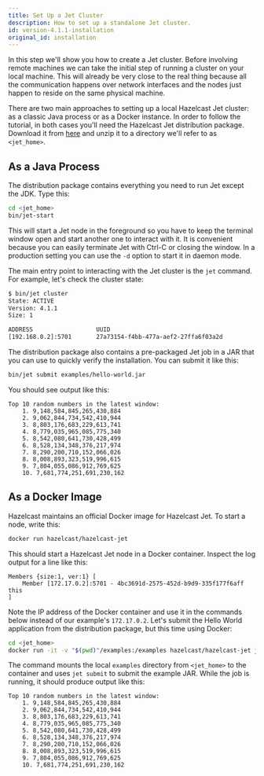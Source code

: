 ```yaml
---
title: Set Up a Jet Cluster
description: How to set up a standalone Jet cluster.
id: version-4.1.1-installation
original_id: installation
---
```


In this step we'll show you how to create a Jet cluster.
Before involving remote machines we can take the initial step of running
a cluster on your local machine. This will already be very close to the
real thing because all the communication happens over network interfaces
and the nodes just happen to reside on the same physical machine.

There are two main approaches to setting up a local Hazelcast Jet
cluster: as a classic Java process or as a Docker instance. In order to
follow the tutorial, in both cases you'll need the Hazelcast Jet
distribution package. Download it from
[here](https://github.com/hazelcast/hazelcast-jet/releases/download/v4.1.1/hazelcast-jet-4.1.1.tar.gz)
and unzip it to a directory we'll refer to as `<jet_home>`.

## As a Java Process

The distribution package contains everything you need to run Jet except
the JDK. Type this:

```bash
cd <jet_home>
bin/jet-start
```

This will start a Jet node in the foreground so you have to keep the
terminal window open and start another one to interact with it. It is
convenient because you can easily terminate Jet with Ctrl-C or closing
the window. In a production setting you can use the `-d` option to start
it in daemon mode.

The main entry point to interacting with the Jet cluster is the `jet`
command. For example, let's check the cluster state:

```bash
$ bin/jet cluster
State: ACTIVE
Version: 4.1.1
Size: 1

ADDRESS                  UUID
[192.168.0.2]:5701       27a73154-f4bb-477a-aef2-27ffa6f03a2d
```

The distribution package also contains a pre-packaged Jet job in a JAR
that you can use to quickly verify the installation. You can submit it
like this:

```bash
bin/jet submit examples/hello-world.jar
```

You should see output like this:

```text
Top 10 random numbers in the latest window:
    1. 9,148,584,845,265,430,884
    2. 9,062,844,734,542,410,944
    3. 8,803,176,683,229,613,741
    4. 8,779,035,965,085,775,340
    5. 8,542,080,641,730,428,499
    6. 8,528,134,348,376,217,974
    7. 8,290,200,710,152,066,026
    8. 8,008,893,323,519,996,615
    9. 7,804,055,086,912,769,625
    10. 7,681,774,251,691,230,162
```

## As a Docker Image

Hazelcast maintains an official Docker image for Hazelcast Jet. To start
a node, write this:

```bash
docker run hazelcast/hazelcast-jet
```

This should start a Hazelcast Jet node in a Docker container. Inspect
the log output for a line like this:

```text
Members {size:1, ver:1} [
    Member [172.17.0.2]:5701 - 4bc3691d-2575-452d-b9d9-335f177f6aff this
]
```

Note the IP address of the Docker container and use it in the commands
below instead of our example's `172.17.0.2`. Let's submit the Hello
World application from the distribution package, but this time using
Docker:

```bash
cd <jet_home>
docker run -it -v "$(pwd)"/examples:/examples hazelcast/hazelcast-jet jet -a 172.17.0.2 submit /examples/hello-world.jar
```

The command mounts the local `examples` directory from `<jet_home>` to
the container and uses `jet submit` to submit the example JAR. While the
job is running, it should produce output like this:

```text
Top 10 random numbers in the latest window:
    1. 9,148,584,845,265,430,884
    2. 9,062,844,734,542,410,944
    3. 8,803,176,683,229,613,741
    4. 8,779,035,965,085,775,340
    5. 8,542,080,641,730,428,499
    6. 8,528,134,348,376,217,974
    7. 8,290,200,710,152,066,026
    8. 8,008,893,323,519,996,615
    9. 7,804,055,086,912,769,625
    10. 7,681,774,251,691,230,162
```
